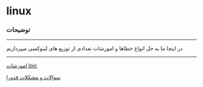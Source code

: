 # linux
### توضیحات

__________________

در اینجا ما به حل انواع خطاها و اموزشات تعدادی از توزیع های لینوکسی میپردازیم

__________________

[اموزشات lpic](https://github.com/ahmadreza1383/linux/tree/lpic)


[سوالات و مشکلات فدورا ](https://github.com/ahmadreza1383/linux/tree/fedora)
